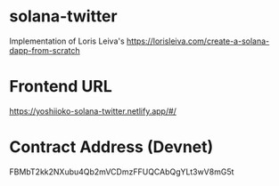# solana-twitter
Implementation of Loris Leiva's https://lorisleiva.com/create-a-solana-dapp-from-scratch

# Frontend URL
https://yoshiioko-solana-twitter.netlify.app/#/

# Contract Address (Devnet)
FBMbT2kk2NXubu4Qb2mVCDmzFFUQCAbQgYLt3wV8mG5t
